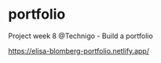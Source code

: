 # portfolio
Project week 8 @Technigo - Build a portfolio

https://elisa-blomberg-portfolio.netlify.app/
